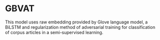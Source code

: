 # GBVAT
This model uses raw embedding provided by Glove language model, a BiLSTM and regularization method of adversarial training for classification of corpus articles in a semi-supervised learning.
